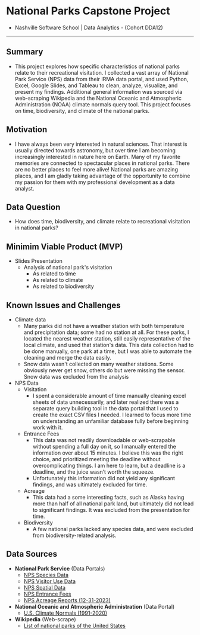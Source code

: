 # National Parks Capstone Project
- Nashville Software School | Data Analytics - (Cohort DDA12)
---
## Summary
- This project explores how specific characteristics of national parks relate to their recreational visitation. I collected a vast array of National Park Service (NPS) data from their IRMA data portal, and used Python, Excel, Google Slides, and Tableau to clean, analyze, visualize, and present my findings. Additional general information was sourced via web-scraping Wikipedia and the National Oceanic and Atmospheric Administration (NOAA) climate normals query tool. This project focuses on time, biodiversity, and climate of the national parks.

## Motivation
- I have always been very interested in natural sciences. That interest is usually directed towards astronomy, but over time I am becoming increasingly interested in nature here on Earth. Many of my favorite memories are connected to spectacular places in national parks. There are no better places to feel more alive! National parks are amazing places, and I am gladly taking advantage of the opportunity to combine my passion for them with my professional development as a data analyst.

## Data Question
- How does time, biodiversity, and climate relate to recreational visitation in national parks?

## Minimim Viable Product (MVP)
- Slides Presentation
    - Analysis of national park's visitation
        - As related to time
        - As related to climate
        - As related to biodiversity

## Known Issues and Challenges
- Climate data
    - Many parks did not have a weather station with both temperature and precipitation data; some had no station at all. For these parks, I located the nearest weather station, still easily representative of the local climate, and used that station's data. This data collection had to be done manually, one park at a time, but I was able to automate the cleaning and merge the data easily.
    - Snow data wasn't collected on many weather stations. Some obviously never get snow, others do but were missing the sensor. Snow data was excluded from the analysis
- NPS Data
    - Visitation
        - I spent a considerable amount of time manually cleaning excel sheets of data unnecessarily, and later realized there was a separate query building tool in the data portal that I used to create the exact CSV files I needed. I learned to focus more time on understanding an unfamiliar database fully before beginning work with it.
    - Entrance Fees
        - This data was not readily downloadable or web-scrapable without spending a full day on it, so I manually entered the information over about 15 minutes. I believe this was the right choice, and prioritized meeting the deadline without overcomplicating things. I am here to learn, but a deadline is a deadline, and the juice wasn’t worth the squeeze.
        - Unfortunately this information did not yield any significant findings, and was ultimately excluded for time.
    - Acreage
        - This data had a some interesting facts, such as Alaska having more than half of all national park land, but ultimately did not lead to significant findings. It was excluded from the presentation for time.
    - Biodiversity
        - A few national parks lacked any species data, and were excluded from biodiversity-related analysis.


## Data Sources
- **National Park Service** (Data Portals)
    - [NPS Species Data](https://irma.nps.gov/NPSpecies/)
    - [NPS Visitor Use Data](https://irma.nps.gov/Stats/)
    - [NPS Spatial Data](https://public-nps.opendata.arcgis.com/datasets/nps-boundary-1/explore?filters=eyJVTklUX1RZUEUiOlsiTmF0aW9uYWwgUGFyayJdfQ%3D%3D&location=38.968895%2C-99.349395%2C5.89)
    - [NPS Entrance Fees](https://www.nps.gov/aboutus/entrance-fee-prices.htm?park=&state=&entrancePassRequired=&timedEntry=&page=1&parking=)
    - [NPS Acreage Reports (12-31-2023)](https://www.nps.gov/subjects/lwcf/acreagereports.htm)
- **National Oceanic and Atmospheric Administration** (Data Portal)
    - [U.S. Climate Normals (1991-2020)](https://www.ncei.noaa.gov/access/us-climate-normals/)
- **Wikipedia** (Web-scrape)
    - [List of national parks of the United States](https://en.wikipedia.org/wiki/List_of_national_parks_of_the_United_States)

